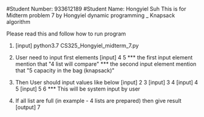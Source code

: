 #Student Number: 933612189
#Student Name: Hongyiel Suh
This is for Midterm problem 7 by Hongyiel
dynamic programming _ Knapsack algorithm


Please read this and follow how to run program

  1.  [input] python3.7 CS325_Hongyiel_midterm_7.py
  2. User need to input first elements
      [input] 4 5
      *** the first input element mention that "4 list will compare"
      *** the second input element mention that "5 capacity in the bag (knapsack)"

  3. Then User should input values like below
      [input] 2 3
      [input] 3 4
      [input] 4 5
      [input] 5 6
      *** This will be system input by user

  4. If all list are full (in example - 4 lists are prepared) then give result
      [output] 7
